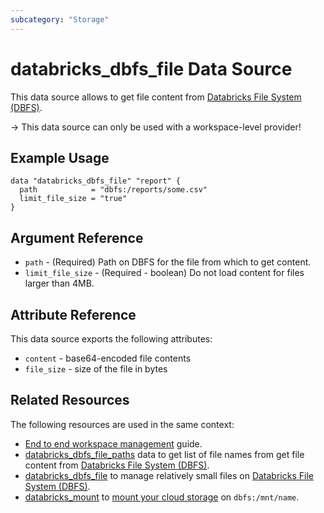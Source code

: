 ```yaml
---
subcategory: "Storage"
---
```

# databricks_dbfs_file Data Source

This data source allows to get file content from [Databricks File System (DBFS)](https://docs.databricks.com/data/databricks-file-system.html).

-> This data source can only be used with a workspace-level provider!

## Example Usage

```hcl
data "databricks_dbfs_file" "report" {
  path            = "dbfs:/reports/some.csv"
  limit_file_size = "true"
}
```

## Argument Reference

* `path` - (Required) Path on DBFS for the file from which to get content.
* `limit_file_size` - (Required - boolean) Do not load content for files larger than 4MB.

## Attribute Reference

This data source exports the following attributes:

* `content` - base64-encoded file contents
* `file_size` - size of the file in bytes

## Related Resources

The following resources are used in the same context:

* [End to end workspace management](../guides/workspace-management.md) guide.
* [databricks_dbfs_file_paths](dbfs_file_paths.md) data to get list of file names from get file content from [Databricks File System (DBFS)](https://docs.databricks.com/data/databricks-file-system.html).
* [databricks_dbfs_file](../resources/dbfs_file.md) to manage relatively small files on [Databricks File System (DBFS)](https://docs.databricks.com/data/databricks-file-system.html).
* [databricks_mount](../resources/mount.md) to [mount your cloud storage](https://docs.databricks.com/data/databricks-file-system.html#mount-object-storage-to-dbfs) on `dbfs:/mnt/name`.
